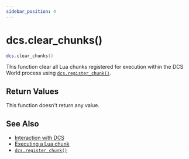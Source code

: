 ```yaml
---
sidebar_position: 4
---
```


# dcs.clear_chunks()
```lua
dcs.clear_chunks()
```
This function clear all Lua chunks registered for execution within the DCS World process using [`dcs.register_chunk()`](/libs/dcs/dcs_register_chunk).


## Return Values
This function doesn't return any value.

## See Also
- [Interaction with DCS](/guide/dcs)
- [Executing a Lua chunk](/guide/dcs#executing-a-lua-chunk)
- [`dcs.register_chunk()`](/libs/dcs/dcs_register_chunk)
